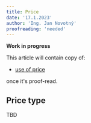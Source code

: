 ```yaml
---
title: Price
date: '17.1.2023'
author: 'Ing. Jan Novotný'
proofreading: 'needed'
---
```


**Work in progress**

This article will contain copy of:

- [use of price](https://evitadb.io/research/assignment/querying/query_language#use-of-price)

once it's proof-read.

## Price type

TBD